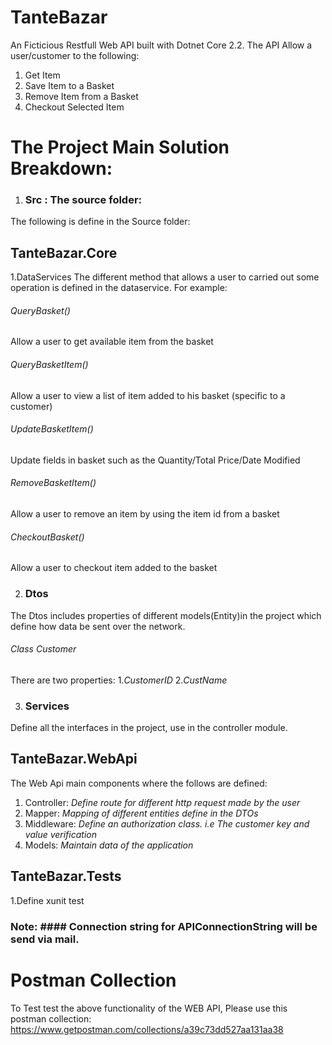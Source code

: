 # TanteBazar
An Ficticious Restfull Web API built with Dotnet Core 2.2.
The API Allow a user/customer to the following: 
1. Get Item
2. Save Item to a Basket
3. Remove Item from a Basket
4. Checkout Selected Item

# The Project Main Solution Breakdown:
 1. ### Src : The source folder:
 The following is define in the Source folder:
 ## TanteBazar.Core
 1.DataServices
The different method that allows a user to carried out some operation is defined in the dataservice.
For example: 
###### QueryBasket()
Allow a user to get available item from the basket
###### QueryBasketItem()
Allow a user to view a list of item added to his basket (specific to a customer)
###### UpdateBasketItem()
Update fields in basket such as the Quantity/Total Price/Date Modified
###### RemoveBasketItem()
Allow a user to remove an item by using the item id from a basket
###### CheckoutBasket()
Allow a user to checkout item added to the basket

2. ### Dtos
The Dtos includes properties of different models(Entity)in the project which define how data be sent over the network.
 ###### Class Customer
There are two properties: 
1._CustomerID_
2._CustName_

3. ### Services
Define all the interfaces in the project, use in the controller module.

## TanteBazar.WebApi 
The Web Api main components where the follows are defined:
1. Controller:
_Define route for different http request made by the user_
2. Mapper:
_Mapping of different entities define in the DTOs_
3. Middleware:
_Define an authorization class. i.e The customer key and value verification_
4. Models:
_Maintain data of the application_  

## TanteBazar.Tests
1.Define xunit test


### Note: #### Connection string for APIConnectionString will be send via mail.

# Postman Collection
To Test test the above functionality of the WEB API, Please use this postman collection: https://www.getpostman.com/collections/a39c73dd527aa131aa38
